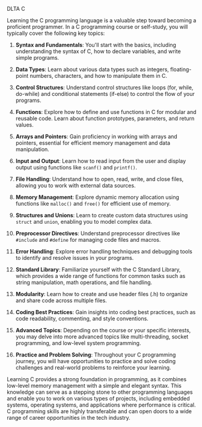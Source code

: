 DLTA C

Learning the C programming language is a valuable step toward becoming a proficient programmer. In a C programming course or self-study, you will typically cover the following key topics:

1. **Syntax and Fundamentals**: You'll start with the basics, including understanding the syntax of C, how to declare variables, and write simple programs.

2. **Data Types**: Learn about various data types such as integers, floating-point numbers, characters, and how to manipulate them in C.

3. **Control Structures**: Understand control structures like loops (for, while, do-while) and conditional statements (if-else) to control the flow of your programs.

4. **Functions**: Explore how to define and use functions in C for modular and reusable code. Learn about function prototypes, parameters, and return values.

5. **Arrays and Pointers**: Gain proficiency in working with arrays and pointers, essential for efficient memory management and data manipulation.

6. **Input and Output**: Learn how to read input from the user and display output using functions like `scanf()` and `printf()`.

7. **File Handling**: Understand how to open, read, write, and close files, allowing you to work with external data sources.

8. **Memory Management**: Explore dynamic memory allocation using functions like `malloc()` and `free()` for efficient use of memory.

9. **Structures and Unions**: Learn to create custom data structures using `struct` and `union`, enabling you to model complex data.

10. **Preprocessor Directives**: Understand preprocessor directives like `#include` and `#define` for managing code files and macros.

11. **Error Handling**: Explore error handling techniques and debugging tools to identify and resolve issues in your programs.

12. **Standard Library**: Familiarize yourself with the C Standard Library, which provides a wide range of functions for common tasks such as string manipulation, math operations, and file handling.

13. **Modularity**: Learn how to create and use header files (.h) to organize and share code across multiple files.

14. **Coding Best Practices**: Gain insights into coding best practices, such as code readability, commenting, and style conventions.

15. **Advanced Topics**: Depending on the course or your specific interests, you may delve into more advanced topics like multi-threading, socket programming, and low-level system programming.

16. **Practice and Problem Solving**: Throughout your C programming journey, you will have opportunities to practice and solve coding challenges and real-world problems to reinforce your learning.

Learning C provides a strong foundation in programming, as it combines low-level memory management with a simple and elegant syntax. This knowledge can serve as a stepping stone to other programming languages and enable you to work on various types of projects, including embedded systems, operating systems, and applications where performance is critical. C programming skills are highly transferable and can open doors to a wide range of career opportunities in the tech industry.
